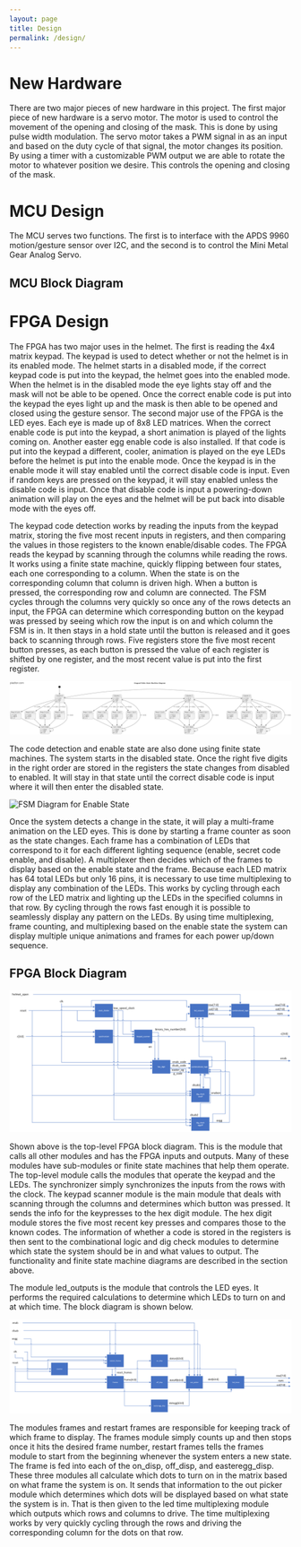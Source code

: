 ```yaml
---
layout: page
title: Design
permalink: /design/
---
```

# New Hardware
There are two major pieces of new hardware in this project. The first major piece of new hardware is a servo motor.  The motor is used to control the movement of the opening and closing of the mask. This is done by using pulse width modulation. The servo motor takes a PWM signal in as an input and based on the duty cycle of that signal, the motor changes its position. By using a timer with a customizable PWM output we are able to rotate the motor to whatever position we desire. This controls the opening and closing of the mask.

# MCU Design

The MCU serves two functions. The first is to interface with the APDS 9960 motion/gesture sensor over I2C, and the second is to control the Mini Metal Gear Analog Servo. 

## MCU Block Diagram

# FPGA Design
The FPGA has two major uses in the helmet. The first is reading the 4x4 matrix keypad. The keypad is used to detect whether or not the helmet is in its enabled mode. The helmet starts in a disabled mode, if the correct keypad code is put into the keypad, the helmet goes into the enabled mode. When the helmet is in the disabled mode the eye lights stay off and the mask will not be able to be opened. Once the correct enable code is put into the keypad the eyes light up and the mask is then able to be opened and closed using the gesture sensor. The second major use of the FPGA is the LED eyes. Each eye is made up of 8x8 LED matrices. When the correct enable code is put into the keypad, a short animation is played of the lights coming on. Another easter egg enable code is also installed. If that code is put into the keypad a different, cooler, animation is played on the eye LEDs before the helmet is put into the enable mode.
Once the keypad is in the enable mode it will stay enabled until the correct disable code is input. Even if random keys are pressed on the keypad, it will stay enabled unless the disable code is input. Once that disable code is input a powering-down animation will play on the eyes and the helmet will be put back into disable mode with the eyes off.

The keypad code detection works by reading the inputs from the keypad matrix, storing the five most recent inputs in registers, and then comparing the values in those registers to the known enable/disable codes. The FPGA reads the keypad by scanning through the columns while reading the rows. It works using a finite state machine, quickly flipping between four states, each one corresponding to a column. When the state is on the corresponding column that column is driven high. When a button is pressed, the corresponding row and column are connected. The FSM cycles through the columns very quickly so once any of the rows detects an input, the FPGA can determine which corresponding button on the keypad was pressed by seeing which row the input is on and which column the FSM is in. It then stays in a hold state until the button is released and it goes back to scanning through rows. Five registers store the five most recent button presses, as each button is pressed the value of each register is shifted by one register, and the most recent value is put into the first register.

  ![Keypad FSM Diagram](./assets/img/keypadFSM.png)




The code detection and enable state are also done using finite state machines. The system starts in the disabled state. Once the right five digits in the right order are stored in the registers the state changes from disabled to enabled. It will stay in that state until the correct disable code is input where it will then enter the disabled state.

  ![FSM Diagram for Enable State](.docs/assets/img/enablecodeFSM.png)

Once the system detects a change in the state, it will play a multi-frame animation on the LED eyes. This is done by starting a frame counter as soon as the state changes. Each frame has a combination of LEDs that correspond to it for each different lighting sequence (enable, secret code enable, and disable). A multiplexer then decides which of the frames to display based on the enable state and the frame. Because each LED matrix has 64 total LEDs but only 16 pins, it is necessary to use time multiplexing to display any combination of the LEDs. This works by cycling through each row of the LED matrix and lighting up the LEDs in the specified columns in that row. By cycling through the rows fast enough it is possible to seamlessly display any pattern on the LEDs. By using time multiplexing, frame counting, and multiplexing based on the enable state the system can display multiple unique animations and frames for each power up/down sequence.






## FPGA Block Diagram

  ![FPGA Top Level Block Diagram](./assets/schematics/FPGATopBlock.png)

Shown above is the top-level FPGA block diagram. This is the module that calls all other modules and has the FPGA inputs and outputs. Many of these modules have sub-modules or finite state machines that help them operate. The top-level module calls the modules that operate the keypad and the LEDs. The synchronizer simply synchronizes the inputs from the rows with the clock. The keypad scanner module is the main module that deals with scanning through the columns and determines which button was pressed. It sends the info for the keypresses to the hex digit module. The hex digit module stores the five most recent key presses and compares those to the known codes. The information of whether a code is stored in the registers is then sent to the combinational logic and dig check modules to determine which state the system should be in and what values to output. The functionality and finite state machine diagrams are described in the section above. 

  The module led_outputs is the module that controls the LED eyes. It performs the required calculations to determine which LEDs to turn on and at which time. The block diagram is shown below. 

![LED Block Diagram](./assets/schematics/FPGALEDBlock.png)

The modules frames and restart frames are responsible for keeping track of which frame to display. The frames module simply counts up and then stops once it hits the desired frame number, restart frames tells the frames module to start from the beginning whenever the system enters a new state. The frame is fed into each of the on_disp, off_disp, and easteregg_disp. These three modules all calculate which dots to turn on in the matrix based on what frame the system is on. It sends that information to the out picker module which determines which dots will be displayed based on what state the system is in. That is then given to the led time multiplexing module which outputs which rows and columns to drive. The time multiplexing works by very quickly cycling through the rows and driving the corresponding column for the dots on that row.
